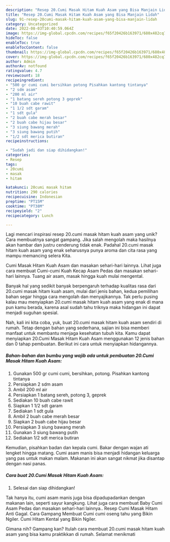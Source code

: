 ```yaml
---
description: "Resep 20.Cumi Masak Hitam Kuah Asam yang Bisa Manjain Lidah"
title: "Resep 20.Cumi Masak Hitam Kuah Asam yang Bisa Manjain Lidah"
slug: 91-resep-20cumi-masak-hitam-kuah-asam-yang-bisa-manjain-lidah
category: Uncategorized
date: 2022-08-03T10:40:59.064Z
image: https://img-global.cpcdn.com/recipes/f65f20426b163971/680x482cq70/20cumi-masak-hitam-kuah-asam-foto-resep-utama.jpg
hideToc: false
enableToc: true
enableTocContent: false
thumbnail: https://img-global.cpcdn.com/recipes/f65f20426b163971/680x482cq70/20cumi-masak-hitam-kuah-asam-foto-resep-utama.jpg
cover: https://img-global.cpcdn.com/recipes/f65f20426b163971/680x482cq70/20cumi-masak-hitam-kuah-asam-foto-resep-utama.jpg
author: Admin
authorAv: notfound
ratingvalue: 4.7
reviewcount: 18
recipeingredient:
- "500 gr cumi cumi bersihkan potong Pisahkan kantong tintanya"
- "2 sdm asam"
- "200 ml air"
- "1 batang sereh potong 3 geprek"
- "10 buah cabe rawit"
- "1 1/2 sdt garam"
- "1 sdt gula"
- "2 buah cabe merah besar"
- "2 buah cabe hijau besar"
- "3 siung bawang merah"
- "3 siung bawang putih"
- "1/2 sdt merica butiran"
recipeinstructions:

- "Sudah jadi dan siap dihidangkan!"
categories:
- Resep
tags:
- 20cumi
- masak
- hitam

katakunci: 20cumi masak hitam 
nutrition: 290 calories
recipecuisine: Indonesian
preptime: "PT15M"
cooktime: "PT38M"
recipeyield: "2"
recipecategory: Lunch

---
```





Lagi mencari inspirasi resep 20.cumi masak hitam kuah asam yang unik? Cara membuatnya sangat gampang. Jika salah mengolah maka hasilnya akan hambar dan justru cenderung tidak enak. Padahal 20.cumi masak hitam kuah asam yang enak seharusnya punya aroma dan cita rasa yang mampu memancing selera Kita.





Cumi Masak Hitam Kuah Asam dan masakan sehari-hari lainnya. Lihat juga cara membuat Cumi-cumi Kuah Kecap Asam Pedas dan masakan sehari-hari lainnya. Tuang air asam, masak hingga kuah mulai mengental.

Banyak hal yang sedikit banyak berpengaruh terhadap kualitas rasa dari 20.cumi masak hitam kuah asam, mulai dari jenis bahan, kedua pemilihan bahan segar hingga cara mengolah dan menyajikannya. Tak perlu pusing kalau mau menyiapkan 20.cumi masak hitam kuah asam yang enak di mana pun kamu berada, karena asal sudah tahu triknya maka hidangan ini dapat menjadi suguhan spesial.






Nah, kali ini kita coba, yuk, buat 20.cumi masak hitam kuah asam sendiri di rumah. Tetap dengan bahan yang sederhana, sajian ini bisa memberi manfaat untuk membantu menjaga kesehatan tubuh kita. Kamu dapat menyiapkan 20.Cumi Masak Hitam Kuah Asam menggunakan 12 jenis bahan dan 0 tahap pembuatan. Berikut ini cara untuk menyiapkan hidangannya.

<!--inarticleads1-->

##### Bahan-bahan dan bumbu yang wajib ada untuk pembuatan 20.Cumi Masak Hitam Kuah Asam:

1. Gunakan 500 gr cumi cumi, bersihkan, potong. Pisahkan kantong tintanya
1. Persiapkan 2 sdm asam
1. Ambil 200 ml air
1. Persiapkan 1 batang sereh, potong 3, geprek
1. Sediakan 10 buah cabe rawit
1. Siapkan 1 1/2 sdt garam
1. Sediakan 1 sdt gula
1. Ambil 2 buah cabe merah besar
1. Siapkan 2 buah cabe hijau besar
1. Persiapkan 3 siung bawang merah
1. Gunakan 3 siung bawang putih
1. Sediakan 1/2 sdt merica butiran


Kemudian, pisahkan badan dan kepala cumi. Bakar dengan wajan ati lengket hingga matang. Cumi asam manis bisa menjadi hidangan keluarga yang pas untuk makan malam. Makanan ini akan sangat nikmat jika disantap dengan nasi panas. 

<!--inarticleads2-->

##### Cara buat 20.Cumi Masak Hitam Kuah Asam:


1. Selesai dan siap dihidangkan!

Tak hanya itu, cumi asam manis juga bisa dipadupadankan dengan makanan lain, seperti sayur kangkung. Lihat juga cara membuat Baby Cumi Asam Pedas dan masakan sehari-hari lainnya.. Resep Cumi Masak Hitam Anti Gagal. Cara Gampang Membuat Cumi cumi oseng tahu yang Bikin Ngiler. Cumi Hitam Kental yang Bikin Ngiler. 

Gimana nih? Gampang kan? Itulah cara membuat 20.cumi masak hitam kuah asam yang bisa kamu praktikkan di rumah. Selamat menikmati
